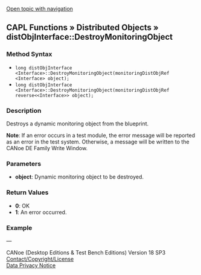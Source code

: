 [Open topic with navigation](../../../../../CANoeDEFamily.htm#Topics/CAPLFunctions/DistributedObjects/Methods/CAPLfunctiondistObjInterfaceDestroyMonitoringObject.md)

## CAPL Functions » Distributed Objects » distObjInterface::DestroyMonitoringObject

### Method Syntax

- `long distObjInterface <Interface>::DestroyMonitoringObject(monitoringDistObjRef <Interface> object);`
- `long distObjInterface <Interface>::DestroyMonitoringObject(monitoringDistObjRef reverse<<Interface>> object);`

### Description

Destroys a dynamic monitoring object from the blueprint.

**Note**: If an error occurs in a test module, the error message will be reported as an error in the test system. Otherwise, a message will be written to the CANoe DE Family Write Window.

### Parameters

- **object**: Dynamic monitoring object to be destroyed.

### Return Values

- **0**: OK
- **1**: An error occurred.

### Example

—

CANoe (Desktop Editions & Test Bench Editions) Version 18 SP3  
[Contact/Copyright/License](../../../Shared/ContactCopyrightLicense.md)  
[Data Privacy Notice](https://www.vector.com/int/en/company/get-info/privacy-policy/)
